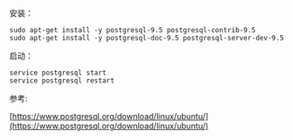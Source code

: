 安装：

```
sudo apt-get install -y postgresql-9.5 postgresql-contrib-9.5
sudo apt-get install -y postgresql-doc-9.5 postgresql-server-dev-9.5
```

启动：

```
service postgresql start
service postgresql restart
```

参考:

[https://www.postgresql.org/download/linux/ubuntu/](https://www.postgresql.org/download/linux/ubuntu/)
